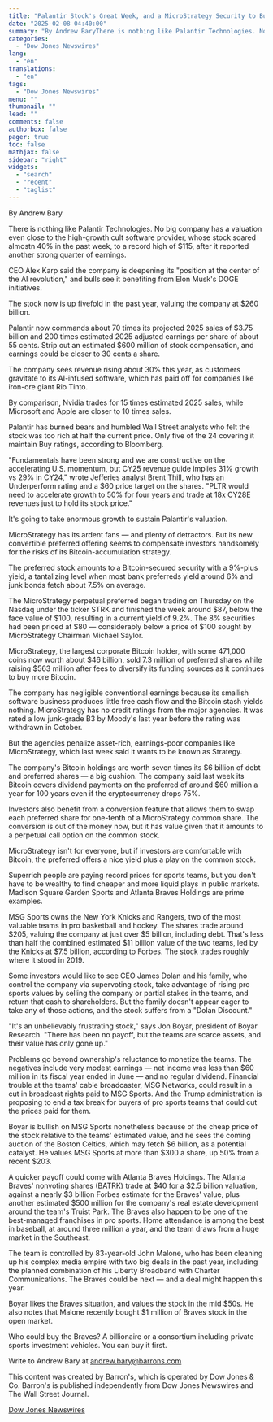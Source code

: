 ```yaml
---
title: "Palantir Stock's Great Week, and a MicroStrategy Security to Buy Now — Barrons.com"
date: "2025-02-08 04:40:00"
summary: "By Andrew BaryThere is nothing like Palantir Technologies. No big company has a valuation even close to the high-growth cult software provider, whose stock soared almostn 40% in the past week, to a record high of $115, after it reported another strong quarter of earnings.CEO Alex Karp said the company..."
categories:
  - "Dow Jones Newswires"
lang:
  - "en"
translations:
  - "en"
tags:
  - "Dow Jones Newswires"
menu: ""
thumbnail: ""
lead: ""
comments: false
authorbox: false
pager: true
toc: false
mathjax: false
sidebar: "right"
widgets:
  - "search"
  - "recent"
  - "taglist"
---
```


By Andrew Bary

There is nothing like Palantir Technologies. No big company has a valuation even close to the high-growth cult software provider, whose stock soared almostn 40% in the past week, to a record high of $115, after it reported another strong quarter of earnings.

CEO Alex Karp said the company is deepening its "position at the center of the AI revolution," and bulls see it benefiting from Elon Musk's DOGE initiatives.

The stock now is up fivefold in the past year, valuing the company at $260 billion.

Palantir now commands about 70 times its projected 2025 sales of $3.75 billion and 200 times estimated 2025 adjusted earnings per share of about 55 cents. Strip out an estimated $600 million of stock compensation, and earnings could be closer to 30 cents a share.

The company sees revenue rising about 30% this year, as customers gravitate to its AI-infused software, which has paid off for companies like iron-ore giant Rio Tinto.

By comparison, Nvidia trades for 15 times estimated 2025 sales, while Microsoft and Apple are closer to 10 times sales.

Palantir has burned bears and humbled Wall Street analysts who felt the stock was too rich at half the current price. Only five of the 24 covering it maintain Buy ratings, according to Bloomberg.

"Fundamentals have been strong and we are constructive on the accelerating U.S. momentum, but CY25 revenue guide implies 31% growth vs 29% in CY24," wrote Jefferies analyst Brent Thill, who has an Underperform rating and a $60 price target on the shares. "PLTR would need to accelerate growth to 50% for four years and trade at 18x CY28E revenues just to hold its stock price."

It's going to take enormous growth to sustain Palantir's valuation.

MicroStrategy has its ardent fans — and plenty of detractors. But its new convertible preferred offering seems to compensate investors handsomely for the risks of its Bitcoin-accumulation strategy.

The preferred stock amounts to a Bitcoin-secured security with a 9%-plus yield, a tantalizing level when most bank preferreds yield around 6% and junk bonds fetch about 7.5% on average.

The MicroStrategy perpetual preferred began trading on Thursday on the Nasdaq under the ticker STRK and finished the week around $87, below the face value of $100, resulting in a current yield of 9.2%. The 8% securities had been priced at $80 — considerably below a price of $100 sought by MicroStrategy Chairman Michael Saylor.

MicroStrategy, the largest corporate Bitcoin holder, with some 471,000 coins now worth about $46 billion, sold 7.3 million of preferred shares while raising $563 million after fees to diversify its funding sources as it continues to buy more Bitcoin.

The company has negligible conventional earnings because its smallish software business produces little free cash flow and the Bitcoin stash yields nothing. MicroStrategy has no credit ratings from the major agencies. It was rated a low junk-grade B3 by Moody's last year before the rating was withdrawn in October.

But the agencies penalize asset-rich, earnings-poor companies like MicroStrategy, which last week said it wants to be known as Strategy.

The company's Bitcoin holdings are worth seven times its $6 billion of debt and preferred shares — a big cushion. The company said last week its Bitcoin covers dividend payments on the preferred of around $60 million a year for 100 years even if the cryptocurrency drops 75%.

Investors also benefit from a conversion feature that allows them to swap each preferred share for one-tenth of a MicroStrategy common share. The conversion is out of the money now, but it has value given that it amounts to a perpetual call option on the common stock.

MicroStrategy isn't for everyone, but if investors are comfortable with Bitcoin, the preferred offers a nice yield plus a play on the common stock.

Superrich people are paying record prices for sports teams, but you don't have to be wealthy to find cheaper and more liquid plays in public markets. Madison Square Garden Sports and Atlanta Braves Holdings are prime examples.

MSG Sports owns the New York Knicks and Rangers, two of the most valuable teams in pro basketball and hockey. The shares trade around $205, valuing the company at just over $5 billion, including debt. That's less than half the combined estimated $11 billion value of the two teams, led by the Knicks at $7.5 billion, according to Forbes. The stock trades roughly where it stood in 2019.

Some investors would like to see CEO James Dolan and his family, who control the company via supervoting stock, take advantage of rising pro sports values by selling the company or partial stakes in the teams, and return that cash to shareholders. But the family doesn't appear eager to take any of those actions, and the stock suffers from a "Dolan Discount."

"It's an unbelievably frustrating stock," says Jon Boyar, president of Boyar Research. "There has been no payoff, but the teams are scarce assets, and their value has only gone up."

Problems go beyond ownership's reluctance to monetize the teams. The negatives include very modest earnings — net income was less than $60 million in its fiscal year ended in June — and no regular dividend. Financial trouble at the teams' cable broadcaster, MSG Networks, could result in a cut in broadcast rights paid to MSG Sports. And the Trump administration is proposing to end a tax break for buyers of pro sports teams that could cut the prices paid for them.

Boyar is bullish on MSG Sports nonetheless because of the cheap price of the stock relative to the teams' estimated value, and he sees the coming auction of the Boston Celtics, which may fetch $6 billion, as a potential catalyst. He values MSG Sports at more than $300 a share, up 50% from a recent $203.

A quicker payoff could come with Atlanta Braves Holdings. The Atlanta Braves' nonvoting shares (BATRK) trade at $40 for a $2.5 billion valuation, against a nearly $3 billion Forbes estimate for the Braves' value, plus another estimated $500 million for the company's real estate development around the team's Truist Park. The Braves also happen to be one of the best-managed franchises in pro sports. Home attendance is among the best in baseball, at around three million a year, and the team draws from a huge market in the Southeast.

The team is controlled by 83-year-old John Malone, who has been cleaning up his complex media empire with two big deals in the past year, including the planned combination of his Liberty Broadband with Charter Communications. The Braves could be next — and a deal might happen this year.

Boyar likes the Braves situation, and values the stock in the mid $50s. He also notes that Malone recently bought $1 million of Braves stock in the open market.

Who could buy the Braves? A billionaire or a consortium including private sports investment vehicles. You can buy it first.

Write to Andrew Bary at andrew.bary@barrons.com

This content was created by Barron's, which is operated by Dow Jones & Co. Barron's is published independently from Dow Jones Newswires and The Wall Street Journal.

[Dow Jones Newswires](https://www.tradingview.com/news/DJN_DN20250207009828:0/)
